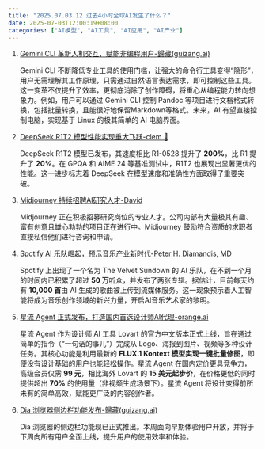 ```yaml
---
title: "2025.07.03.12 过去4小时全球AI发生了什么？"
date: 2025-07-03T12:00:19+08:00
categories: ["AI模型", "AI工具", "AI应用", "AI产业"]
---
```


1.  [Gemini CLI 革新人机交互，赋能非编程用户-歸藏(guizang.ai)](https://x.com/op7418/status/1940602590812950994)

    Gemini CLI 不断降低专业工具的使用门槛，让强大的命令行工具变得“隐形”，用户无需理解其工作原理，只需通过自然语言表达需求，即可控制这些工具。这一变革不仅提升了效率，更彻底消除了创作障碍，将重心从编程能力转向想象力。例如，用户可以通过 Gemini CLI 控制 Pandoc 等项目进行文档格式转换，包括批量转换，且能很好地保留Markdown等格式。未来，AI 有望直接控制电脑，实现基于 Linux 的极其简单的 AI 电脑界面。

2.  [DeepSeek R1T2 模型性能实现重大飞跃-clem 🤗](https://x.com/ClementDelangue/status/1940586811275071602)

    DeepSeek R1T2 模型已发布，其速度相比 R1-0528 提升了 **200%**，比 R1 提升了 **20%**。在 GPQA 和 AIME 24 等基准测试中，R1T2 也展现出显著更优的性能。这一进步标志着 DeepSeek 在模型速度和准确性方面取得了重要突破。

3.  [Midjourney 持续招聘AI研究人才-David](https://x.com/DavidSHolz/status/1940570037640986902)

    Midjourney 正在积极招募研究岗位的专业人才。公司内部有大量极其有趣、富有创意且雄心勃勃的项目正在进行中。Midjourney 鼓励符合资质的求职者直接私信他们进行咨询和申请。

4.  [Spotify AI 乐队崛起，预示音乐产业新时代-Peter H. Diamandis, MD](https://x.com/PeterDiamandis/status/1940568777986326751)

    Spotify 上出现了一个名为 The Velvet Sundown 的 AI 乐队，在不到一个月的时间内已积累了超过 **50 万**听众，并发布了两张专辑。据估计，目前每天约有 **10,000 首**由 AI 生成的歌曲被上传到流媒体服务。这一现象预示着人工智能将成为音乐创作领域的新兴力量，开启AI音乐艺术家的黎明。

5.  [星流 Agent 正式发布，打造国内首选设计师AI代理-orange.ai](https://x.com/oran_ge/status/1940563183598711184)

    星流 Agent 作为设计师 AI 工具 Lovart 的官方中文版本正式上线，旨在通过简单的指令（“一句话的事儿”）完成从 Logo、海报到图片、视频等多种设计任务。其核心功能是利用最新的 **FLUX.1 Kontext 模型实现一键批量修图**，即便没有设计基础的用户也能轻松操作。星流 Agent 在国内定价更具竞争力，高级会员仅需 **99 元**，相比海外 Lovart 的 **15 美元起步价**，在价格更低的同时提供超出 **70%** 的使用量（非视频生成场景下）。星流 Agent 将设计变得前所未有的简单高效，赋能更广泛的内容创作者。

6.  [Dia 浏览器侧边栏功能发布-歸藏(guizang.ai)](https://x.com/op7418/status/1940605726919155844)

    Dia 浏览器的侧边栏功能现已正式推出。本周面向早期体验用户开放，并将于下周向所有用户全面上线，提升用户的使用效率和体验。